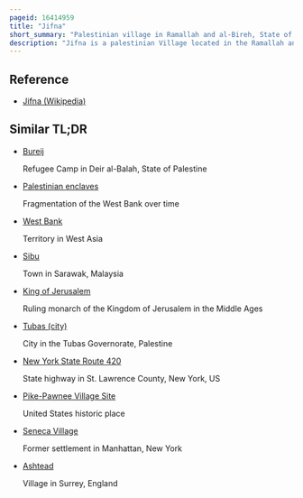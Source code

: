 ```yaml
---
pageid: 16414959
title: "Jifna"
short_summary: "Palestinian village in Ramallah and al-Bireh, State of Palestine"
description: "Jifna is a palestinian Village located in the Ramallah and al-bireh Governorate in the central west Bank 8 Kilometers north of Ramallah and 23 Kilometers north of Jerusalem. Since the 6th Century Jifna has retained a christian Majority. Its total Land Area consists of 6015dunams of which 420 are designated as built-up Areas most of the Remainder are covered with olive Fig and Apricot Groves. Jifna is run by a Village Council led by Chairman Jabi Na'Im Kamil."
---
```


## Reference

- [Jifna (Wikipedia)](https://en.wikipedia.org/?curid=16414959)

## Similar TL;DR

- [Bureij](/tldr/en/bureij)

  Refugee Camp in Deir al-Balah, State of Palestine

- [Palestinian enclaves](/tldr/en/palestinian-enclaves)

  Fragmentation of the West Bank over time

- [West Bank](/tldr/en/west-bank)

  Territory in West Asia

- [Sibu](/tldr/en/sibu)

  Town in Sarawak, Malaysia

- [King of Jerusalem](/tldr/en/king-of-jerusalem)

  Ruling monarch of the Kingdom of Jerusalem in the Middle Ages

- [Tubas (city)](/tldr/en/tubas-city)

  City in the Tubas Governorate, Palestine

- [New York State Route 420](/tldr/en/new-york-state-route-420)

  State highway in St. Lawrence County, New York, US

- [Pike-Pawnee Village Site](/tldr/en/pike-pawnee-village-site)

  United States historic place

- [Seneca Village](/tldr/en/seneca-village)

  Former settlement in Manhattan, New York

- [Ashtead](/tldr/en/ashtead)

  Village in Surrey, England
